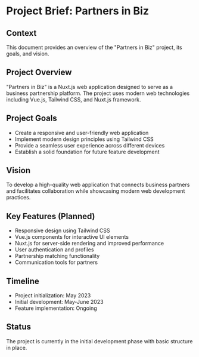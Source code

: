 # Project Brief: Partners in Biz

## Context
This document provides an overview of the "Partners in Biz" project, its goals, and vision.

## Project Overview
"Partners in Biz" is a Nuxt.js web application designed to serve as a business partnership platform. The project uses modern web technologies including Vue.js, Tailwind CSS, and Nuxt.js framework.

## Project Goals
- Create a responsive and user-friendly web application
- Implement modern design principles using Tailwind CSS
- Provide a seamless user experience across different devices
- Establish a solid foundation for future feature development

## Vision
To develop a high-quality web application that connects business partners and facilitates collaboration while showcasing modern web development practices.

## Key Features (Planned)
- Responsive design using Tailwind CSS
- Vue.js components for interactive UI elements
- Nuxt.js for server-side rendering and improved performance
- User authentication and profiles
- Partnership matching functionality
- Communication tools for partners

## Timeline
- Project initialization: May 2023
- Initial development: May-June 2023
- Feature implementation: Ongoing

## Status
The project is currently in the initial development phase with basic structure in place.